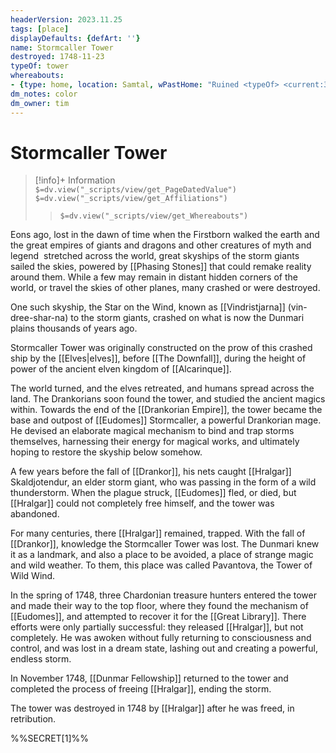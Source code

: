 ```yaml
---
headerVersion: 2023.11.25
tags: [place]
displayDefaults: {defArt: ''}
name: Stormcaller Tower
destroyed: 1748-11-23
typeOf: tower
whereabouts: 
- {type: home, location: Samtal, wPastHome: "Ruined <typeOf> <current:3qr>"}
dm_notes: color
dm_owner: tim
---
```

# Stormcaller Tower
>[!info]+ Information  
> `$=dv.view("_scripts/view/get_PageDatedValue")`  
> `$=dv.view("_scripts/view/get_Affiliations")`  
>> `$=dv.view("_scripts/view/get_Whereabouts")`

Eons ago, lost in the dawn of time when the Firstborn walked the earth and the great empires of giants and dragons and other creatures of myth and legend  stretched across the world, great skyships of the storm giants sailed the skies, powered by [[Phasing Stones]] that could remake reality around them. While a few may remain in distant hidden corners of the world, or travel the skies of other planes, many crashed or were destroyed.

One such skyship, the Star on the Wind, known as [[Vindristjarna]] (vin-dree-shar-na) to the storm giants, crashed on what is now the Dunmari plains thousands of years ago. 

Stormcaller Tower was originally constructed on the prow of this crashed ship by the [[Elves|elves]], before [[The Downfall]], during the height of power of the ancient elven kingdom of [[Alcarinque]]. 

The world turned, and the elves retreated, and humans spread across the land. The Drankorians soon found the tower, and studied the ancient magics within. Towards the end of the [[Drankorian Empire]], the tower became the base and outpost of [[Eudomes]] Stormcaller, a powerful Drankorian mage. He devised an elaborate magical mechanism to bind and trap storms themselves, harnessing their energy for magical works, and ultimately hoping to restore the skyship below somehow. 

A few years before the fall of [[Drankor]], his nets caught [[Hralgar]] Skaldjotendur, an elder storm giant, who was passing in the form of a wild thunderstorm. When the plague struck, [[Eudomes]] fled, or died, but [[Hralgar]] could not completely free himself, and the tower was abandoned.

For many centuries, there [[Hralgar]] remained, trapped. With the fall of [[Drankor]], knowledge the Stormcaller Tower was lost. The Dunmari knew it as a landmark, and also a place to be avoided, a place of strange magic and wild weather. To them, this place was called Pavantova, the Tower of Wild Wind.

In the spring of 1748, three Chardonian treasure hunters entered the tower and made their way to the top floor, where they found the mechanism of [[Eudomes]], and attempted to recover it for the [[Great Library]]. There efforts were only partially successful: they released [[Hralgar]], but not completely. He was awoken without fully returning to consciousness and control, and was lost in a dream state, lashing out and creating a powerful, endless storm. 

In November 1748, [[Dunmar Fellowship]] returned to the tower and completed the process of freeing [[Hralgar]], ending the storm. 

The tower was destroyed in 1748 by [[Hralgar]] after he was freed, in retribution.  

%%SECRET[1]%%



